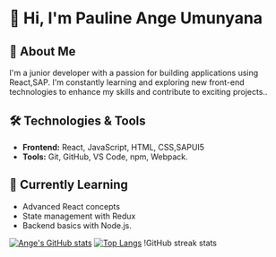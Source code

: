 # 👋 Hi, I'm Pauline Ange Umunyana

## 🚀 About Me
I'm a junior developer with a passion for building  applications using React,SAP. I'm constantly learning and exploring new front-end technologies to enhance my skills and contribute to exciting projects..

## 🛠️ Technologies & Tools
- **Frontend:** React, JavaScript, HTML, CSS,SAPUI5
- **Tools:** Git, GitHub, VS Code, npm, Webpack.

## 🌱 Currently Learning
- Advanced React concepts
- State management with Redux
- Backend basics with Node.js.

[![Ange's GitHub stats](https://github-readme-stats.vercel.app/api?username=angep72)](https://github.com/anuraghazra/github-readme-stats)
[![Top Langs](https://github-readme-stats.vercel.app/api/top-langs/?username=angep72)](https://github.com/anuraghazra/github-readme-stats)
!GitHub streak stats
